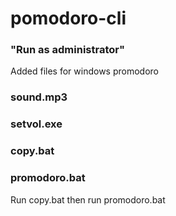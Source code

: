 # pomodoro-cli

### "Run as administrator" 
Added files for windows promodoro 
### sound.mp3
### setvol.exe
### copy.bat
### promodoro.bat

Run copy.bat then run promodoro.bat

